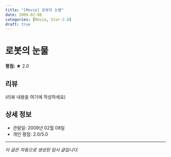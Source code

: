 ```yaml
---
title: "[Movie] 로봇의 눈물"
date: 2009-02-08
categories: [Movie, Star-2.0]
draft: true
---
```


# 로봇의 눈물

**평점:** ★ 2.0

## 리뷰

(리뷰 내용을 여기에 작성하세요)

## 상세 정보

- 관람일: 2009년 02월 08일
- 개인 평점: 2.0/5.0

---

*이 글은 자동으로 생성된 임시 글입니다.*

